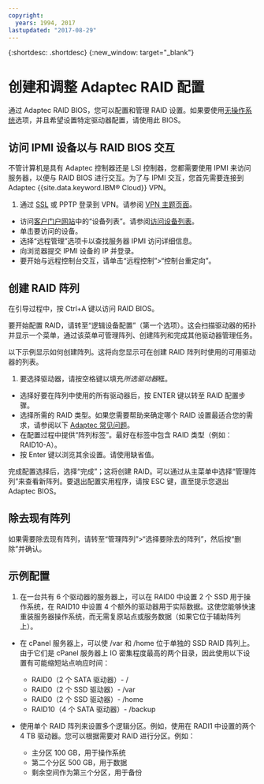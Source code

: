 ```yaml
---
copyright:
  years: 1994, 2017
lastupdated: "2017-08-29"
---
```


{:shortdesc: .shortdesc}
{:new_window: target="_blank"}

# 创建和调整 Adaptec RAID 配置

通过 Adaptec RAID BIOS，您可以配置和管理 RAID 设置。如果要使用[无操作系统](introduction-no-os.html)选项，并且希望设置特定驱动器配置，请使用此 BIOS。

## 访问 IPMI 设备以与 RAID BIOS 交互

不管计算机是具有 Adaptec 控制器还是 LSI 控制器，您都需要使用 IPMI 来访问服务器，以便与 RAID BIOS 进行交互。为了与 IPMI 交互，您首先需要连接到 Adaptec {{site.data.keyword.IBM&reg; Cloud}} VPN。
1. 通过 [SSL](/infrastructure/vpn/ssl-vpn-connections.html) 或 PPTP 登录到 VPN。请参阅 [VPN 主题页面](/infrastructure/vpn/index.html)。
* 访问[客户门户网站](https://control.softlayer.com/)中的“设备列表”。请参阅[访问设备列表](/vsi/vsi_managing.html)。
* 单击要访问的设备。
* 选择“远程管理”选项卡以查找服务器 IPMI 访问详细信息。
* 向浏览器提交 IPMI 设备的 IP 并登录。
* 要开始与远程控制台交互，请单击“远程控制”>“控制台重定向”。

## 创建 RAID 阵列

在引导过程中，按 Ctrl+A 键以访问 RAID BIOS。

要开始配置 RAID，请转至“逻辑设备配置”（第一个选项）。这会扫描驱动器的拓扑并显示一个菜单，通过该菜单可管理阵列、创建阵列和完成其他驱动器管理任务。

以下示例显示如何创建阵列。这将向您显示可在创建 RAID 阵列时使用的可用驱动器的列表。

1. 要选择驱动器，请按空格键以填充*所选驱动器*框。
* 选择好要在阵列中使用的所有驱动器后，按 ENTER 键以转至 RAID 配置步骤。
* 选择所需的 RAID 类型。如果您需要帮助来确定哪个 RAID 设置最适合您的需求，请参阅以下 [Adaptec 常见问题](http://www.adaptec.com/en-us/_common/compatibility/_education/raid_level_compar_wp.htm)。
* 在配置过程中提供“阵列标签”。最好在标签中包含 RAID 类型（例如：RAID10-A）。
* 按 Enter 键以浏览其余设置。请使用缺省值。

完成配置选择后，选择“完成”；这将创建 RAID。可以通过从主菜单中选择“管理阵列”来查看新阵列。要退出配置实用程序，请按 ESC 键，直至提示您退出 Adaptec BIOS。

## 除去现有阵列

如果需要除去现有阵列，请转至“管理阵列”>“选择要除去的阵列”，然后按“删除”并确认。

## 示例配置

1. 在一台共有 6 个驱动器的服务器上，可以在 RAID0 中设置 2 个 SSD 用于操作系统，在 RAID10 中设置 4 个额外的驱动器用于实际数据。这使您能够快速重装服务器操作系统，而无需复原站点或服务数据（如果它位于辅助阵列上）。

* 在 cPanel 服务器上，可以使 /var 和 /home 位于单独的 SSD RAID 阵列上。由于它们是 cPanel 服务器上 IO 密集程度最高的两个目录，因此使用以下设置有可能缩短站点响应时间：
  * RAID0（2 个 SATA 驱动器）- /
  * RAID0（2 个 SSD 驱动器）- /var
  * RAID0（2 个 SSD 驱动器）- /home
  * RAID10（4 个 SATA 驱动器）- /backup

* 使用单个 RAID 阵列来设置多个逻辑分区。例如，使用在 RADI1 中设置的两个 4 TB 驱动器。您可以根据需要对 RAID 进行分区。例如：
  * 主分区 100 GB，用于操作系统
  * 第二个分区 500 GB，用于数据
  * 剩余空间作为第三个分区，用于备份
